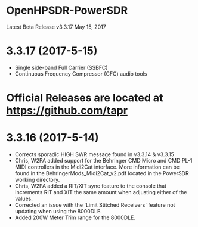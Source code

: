 # OpenHPSDR-PowerSDR

Latest Beta Release v3.3.17 May 15, 2017
# 3.3.17 (2017-5-15)
- Single side-band Full Carrier (SSBFC)
- Continuous Frequency Compressor (CFC) audio tools

# Official Releases are located at https://github.com/tapr

# 3.3.16 (2017-5-14)
- Corrects sporadic HIGH SWR message found in v3.3.14 & v3.3.15
- Chris, W2PA added support for the Behringer CMD Micro and CMD PL-1 MIDI controllers in the Midi2Cat interface. More information can be found in the BehringerMods_Midi2Cat_v2.pdf located in the PowerSDR working directory.
- Chris, W2PA added a RIT/XIT sync feature to the console that increments RIT and XIT the same amount when adjusting either of the values.
- Corrected an issue with the 'Limit Stitched Receivers' feature not updating when using the 8000DLE.
- Added 200W Meter Trim range for the 8000DLE.
